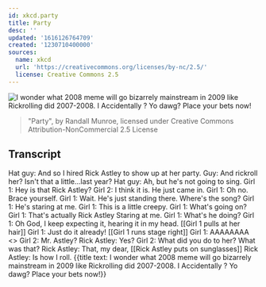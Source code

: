 ```yaml
---
id: xkcd.party
title: Party
desc: ''
updated: '1616126764709'
created: '1230710400000'
sources:
  name: xkcd
  url: 'https://creativecommons.org/licenses/by-nc/2.5/'
  license: Creative Commons 2.5
---
```

![I wonder what 2008 meme will go bizarrely mainstream in 2009 like Rickrolling did 2007-2008.  I Accidentally <noun>?  Yo dawg?  Place your bets now!](https://imgs.xkcd.com/comics/party.png)
> "Party", by Randall Munroe, licensed under Creative Commons Attribution-NonCommercial 2.5 License

## Transcript
Hat guy: And so I hired Rick Astley to show up at her party.
Guy: And rickroll her? Isn't that a little...last year?
Hat guy: Ah, but he's not going to sing.
Girl 1: Hey is that Rick Astley?
Girl 2: I think it is. He just came in.
Girl 1: Oh no. Brace yourself.
Girl 1:  Wait. He's just standing there. Where's the song?
Girl 1:  He's staring at me.
Girl 1:  This is a little creepy.
Girl 1:  What's going on?
Girl 1:  That's actually Rick Astley Staring at me.
Girl 1:  What's he doing?
Girl 1:  Oh God, I keep expecting it, hearing it in my head.
[[Girl 1 pulls at her hair]]
Girl 1: Just do it already!
[[Girl 1 runs stage right]]
Girl 1: AAAAAAAA
<<SLAM>>
Girl 2: Mr. Astley?
Rick Astley: Yes?
Girl 2: What did you do to her? What was that?
Rick Astley: That, my dear,
[[Rick Astley puts on sunglasses]]
Rick Astley: Is how I roll.
{{title text: I wonder what 2008 meme will go bizarrely mainstream in 2009 like Rickrolling did 2007-2008.  I Accidentally <noun>?  Yo dawg?  Place your bets now!}}
